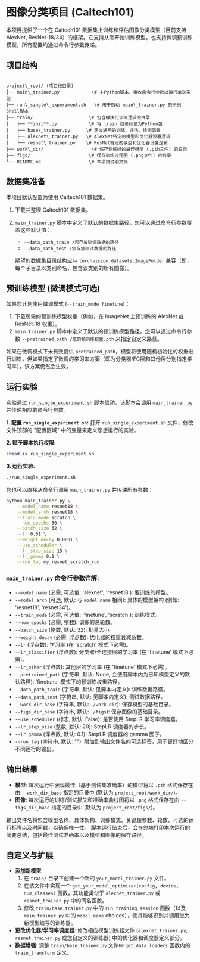 # 图像分类项目 (Caltech101)

本项目提供了一个在 Caltech101 数据集上训练和评估图像分类模型（目前支持 AlexNet, ResNet-18/34）的框架。它支持从零开始训练模型，也支持微调预训练模型，所有配置均通过命令行参数传递。

## 项目结构

```

project\_root/ (项目根目录)
├── main\_trainer.py            \# 主Python脚本，接收命令行参数以运行单次实验
├── run\_single\_experiment.sh   \# 用于启动 main\_trainer.py 的示例Shell脚本
├── train/                     \# 包含模块化训练逻辑的目录
│   ├── **init**.py            \# 将 train 目录标记为Python包
│   ├── base\_trainer.py      \# 定义通用的训练、评估、绘图函数
│   ├── alexnet\_trainer.py   \# AlexNet特定的模型和优化器设置逻辑
│   └── resnet\_trainer.py    \# ResNet特定的模型和优化器设置逻辑
├── work\_dir/                  \# 保存训练好的最佳模型 (.pth文件) 的目录
├── figs/                      \# 保存训练过程图 (.png文件) 的目录
└── README.md                  \# 本项目说明文档
```

## 数据集准备

本项目默认配置为使用 Caltech101 数据集。

1.  下载并整理 Caltech101 数据集。

2.  `main_trainer.py` 脚本中定义了默认的数据集路径。您可以通过命令行参数覆盖这些默认值：

      * `--data_path_train /您存放训练数据的路径`
      * `--data_path_test /您存放测试数据的路径`

    期望的数据集目录结构应与 `torchvision.datasets.ImageFolder` 兼容（即，每个子目录以类别命名，包含该类别的所有图像）。

## 预训练模型 (微调模式可选)

如果您计划使用微调模式 (`--train_mode finetune`)：

1.  下载所需的预训练模型权重（例如，在 ImageNet 上预训练的 AlexNet 或 ResNet-18 权重）。
2.  `main_trainer.py` 脚本中定义了默认的预训练模型路径。您可以通过命令行参数 `--pretrained_path /您的预训练权重.pth` 来指定自定义路径。

如果在微调模式下未有效提供 `pretrained_path`，模型将使用随机初始化的权重进行训练，但如果指定了微调的学习率方案（即为分类器/FC层和其他层分别指定学习率），该方案仍然会生效。

## 运行实验

实验通过 `run_single_experiment.sh` 脚本启动，该脚本会调用 `main_trainer.py` 并传递相应的命令行参数。

**1. 配置 `run_single_experiment.sh`:**
打开 `run_single_experiment.sh` 文件，修改文件顶部的 "配置区域" 中的变量来定义您想运行的实验。

**2. 赋予脚本执行权限:**

```bash
chmod +x run_single_experiment.sh
```

**3. 运行实验:**

```bash
./run_single_experiment.sh
```

您也可以直接从命令行调用 `main_trainer.py` 并传递所有参数：

```bash
python main_trainer.py \
    --model_name resnet18 \
    --model_arch resnet18 \
    --train_mode scratch \
    --num_epochs 50 \
    --batch_size 32 \
    --lr 0.01 \
    --weight_decay 0.0001 \
    --use_scheduler \
    --lr_step_size 15 \
    --lr_gamma 0.1 \
    --run_tag my_resnet_scratch_run
```

### `main_trainer.py` 命令行参数详解:

  * `--model_name` (必需, 可选值: 'alexnet', 'resnet18'): 要训练的模型。
  * `--model_arch` (可选, 默认: 与 `model_name` 相同): 具体的模型架构 (例如: 'resnet18', 'resnet34')。
  * `--train_mode` (必需, 可选值: 'finetune', 'scratch'): 训练模式。
  * `--num_epochs` (必需, 整数): 训练的总轮数。
  * `--batch_size` (整数, 默认: 32): 批量大小。
  * `--weight_decay` (必需, 浮点数): 优化器的权重衰减系数。
  * `--lr` (浮点数): 学习率 (在 'scratch' 模式下必需)。
  * `--lr_classifier` (浮点数): 分类器/全连接层的学习率 (在 'finetune' 模式下必需)。
  * `--lr_other` (浮点数): 其他层的学习率 (在 'finetune' 模式下必需)。
  * `--pretrained_path` (字符串, 默认: None, 会使用脚本内为已知模型定义的默认路径): 'finetune' 模式下的预训练权重路径。
  * `--data_path_train` (字符串, 默认: 见脚本内定义): 训练数据路径。
  * `--data_path_test` (字符串, 默认: 见脚本内定义): 测试数据路径。
  * `--work_dir_base` (字符串, 默认: `./work_dir`): 保存模型的基础目录。
  * `--figs_dir_base` (字符串, 默认: `./figs`): 保存图像的基础目录。
  * `--use_scheduler` (标志, 默认: False): 是否使用 StepLR 学习率调度器。
  * `--lr_step_size` (整数, 默认: 20): StepLR 调度器的步长。
  * `--lr_gamma` (浮点数, 默认: 0.1): StepLR 调度器的 gamma 因子。
  * `--run_tag` (字符串, 默认: ""): 附加到输出文件名的可选标签，用于更好地区分不同运行的输出。

## 输出结果

  * **模型**: 每次运行中表现最佳（基于测试集准确率）的模型将以 `.pth` 格式保存在由 `--work_dir_base` 指定的目录中 (默认为 `project_root/work_dir/`)。
  * **图像**: 每次运行的训练/测试损失和准确率曲线图将以 `.png` 格式保存在由 `--figs_dir_base` 指定的目录中 (默认为 `project_root/figs/`)。

输出文件名将包含模型名称、具体架构、训练模式、关键超参数、轮数、可选的运行标签以及时间戳，以确保唯一性。
脚本运行结束后，会在终端打印本次运行的简要总结，包括最佳测试准确率以及模型和图像的保存路径。

## 自定义与扩展

  * **添加新模型**:
    1.  在 `train/` 目录下创建一个新的 `your_model_trainer.py` 文件。
    2.  在该文件中实现一个 `get_your_model_optimizer(config, device, num_classes)` 函数，其功能类似于 `alexnet_trainer.py` 或 `resnet_trainer.py` 中的同名函数。
    3.  修改 `train/base_trainer.py` 中的 `run_training_session` 函数（以及 `main_trainer.py` 中的 `model_name` choices），使其能够识别并调用您为新模型编写的训练器。
  * **更改优化器/学习率调度器**: 修改相应模型训练器文件 (`alexnet_trainer.py`, `resnet_trainer.py` 或您自定义的训练器) 中的优化器和调度器定义部分。
  * **数据增强**: 调整 `train/base_trainer.py` 文件中 `get_data_loaders` 函数内的 `train_transform` 定义。

